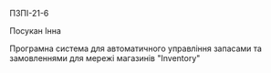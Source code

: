ПЗПІ-21-6 

Посукан Інна 

Програмна система для автоматичного управління запасами та замовленнями для мережі магазинів "Inventory"
